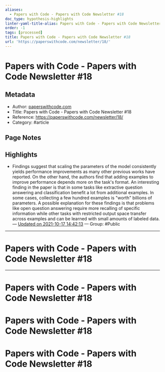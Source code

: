 ```yaml
---
aliases:
  - Papers with Code - Papers with Code Newsletter #18
doc_type: hypothesis-highlights
linter-yaml-title-alias: Papers with Code - Papers with Code Newsletter #18
order: -1
tags: [processed]
title: Papers with Code - Papers with Code Newsletter #18
url: 'https://paperswithcode.com/newsletter/18/'
---
```


# Papers with Code - Papers with Code Newsletter #18

## Metadata

- Author: [paperswithcode.com]()
- Title: Papers with Code - Papers with Code Newsletter #18
- Reference: https://paperswithcode.com/newsletter/18/
- Category: #article

## Page Notes

## Highlights

- Findings suggest that scaling the parameters of the model consistently yields performance improvements as many other previous works have reported. On the other hand, the authors find that adding examples to improve performance depends more on the task's format. An interesting finding in the paper is that in some tasks like extractive question answering and classification benefit a lot from additional examples. In some cases, collecting a few hundred examples is "worth" billions of parameters. A possible explanation for these findings is that problems like open question answering require more recalling of specific information while other tasks with restricted output space transfer across examples and can be learned with small amounts of labeled data. — [Updated on 2021-10-17 14:42:13](https://hyp.is/FxduTi-TEeywnWeRZXOPlA/paperswithcode.com/newsletter/18/) — Group: #Public


---

# Papers with Code - Papers with Code Newsletter #18

---

# Papers with Code - Papers with Code Newsletter #18
# Papers with Code - Papers with Code Newsletter #18
# Papers with Code - Papers with Code Newsletter #18

